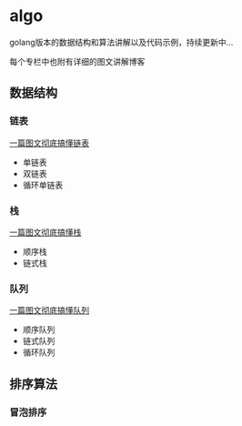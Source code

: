 # algo
golang版本的数据结构和算法讲解以及代码示例，持续更新中...

每个专栏中也附有详细的图文讲解博客

## 数据结构

### 链表

[一篇图文彻底搞懂链表](https://aiexplode.com/%e4%b8%80%e7%af%87%e5%9b%be%e6%96%87%e5%bd%bb%e5%ba%95%e6%90%9e%e6%87%82%e9%93%be%e8%a1%a8/)
- 单链表
- 双链表
- 循环单链表

### 栈

[一篇图文彻底搞懂栈](https://aiexplode.com/%e4%b8%80%e7%af%87%e5%9b%be%e6%96%87%e5%bd%bb%e5%ba%95%e6%90%9e%e6%87%82%e6%a0%88/)

- 顺序栈
- 链式栈

### 队列

[一篇图文彻底搞懂队列](https://aiexplode.com/%e4%b8%80%e7%af%87%e5%9b%be%e6%96%87%e5%bd%bb%e5%ba%95%e6%90%9e%e6%87%82%e9%98%9f%e5%88%97/)

- 顺序队列
- 链式队列
- 循环队列

## 排序算法

### 冒泡排序

